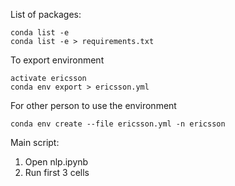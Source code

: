 List of packages:
```
conda list -e
conda list -e > requirements.txt
```
To export environment
```
activate ericsson
conda env export > ericsson.yml
```
For other person to use the environment
```
conda env create --file ericsson.yml -n ericsson
```

Main script:
1. Open nlp.ipynb 
2. Run first 3 cells